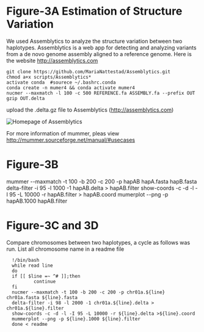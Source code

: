 # Figure-3A Estimation of Structure Variation
We used Assemblytics to analyze the structure variation between two haplotypes.
Assemblytics is a web app for detecting and analyzing variants from a de novo genome assembly aligned to a reference genome.
Here is the website http://assemblytics.com
```
git clone https://github.com/MariaNattestad/Assemblytics.git
chmod a+x scripts/Assemblytics*
activate conda  #sourece ~/.bashrc.conda
conda create -n mumer4 && conda activate mumer4
nucmer --maxmatch -l 100 -c 500 REFERENCE.fa ASSEMBLY.fa --prefix OUT
gzip OUT.delta
```
upload the .delta.gz file to Assemblytics (http://assemblytics.com)

![Homepage of Assemblytics](/Puccinia-polysora-genome/Figure-3/assemblytics.png)

For more information of mummer, pleas view http://mummer.sourceforge.net/manual/#usecases

# Figure-3B
mummer --maxmatch -t 100 -b 200 -c 200 -p hapAB hapA.fasta hapB.fasta
delta-filter -i 95 -l 1000 -1 hapAB.delta > hapAB.filter
show-coords -c -d -l -I 95 -L 10000 -r hapAB.filter > hapAB.coord
mumerplot --png -p hapAB.1000 hapAB.filter

# Figure-3C and 3D
Compare chromosomes between two haplotypes, a cycle as follows was run.
List all chromosome name in a readme file
```
  !/bin/bash
  while read line
  do
  if [[ $line =~ ^# ]];then
          continue
  fi
  nucmer --maxmatch -t 100 -b 200 -c 200 -p chr01a.${line} chr01a.fasta ${line}.fasta
  delta-filter -i 98 -l 2000 -1 chr01a.${line}.delta > chr01a.${line}.filter
  show-coords -c -d -l -I 95 -L 10000 -r ${line}.delta >${line}.coord
  mummerplot --png -p ${line}.1000 ${line}.filter
  done < readme
```
